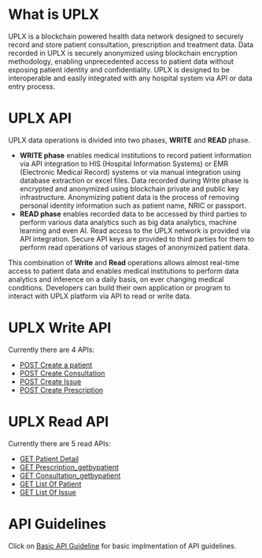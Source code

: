# What is UPLX
UPLX is a blockchain powered health data network designed to securely record and store patient consultation, prescription and treatment data. Data recorded in UPLX is securely anonymized using blockchain encryption methodology, enabling unprecedented access to patient data without exposing patient identity and confidentiality. UPLX is designed to be interoperable and easily integrated with any hospital system via API or data entry process.

# UPLX API
UPLX data operations is divided into two phases, **WRITE** and **READ** phase. 
* **WRITE phase** enables medical institutions to record patient information via API integration to HIS (Hospital Information Systems) or EMR (Electronic Medical Record) systems or via manual integration using database extraction or excel files. Data recorded during Write phase is encrypted and anonymized using blockchain private and public key infrastructure. Anonymizing patient data is the process of removing personal identity information such as patient name, NRIC or passport. 
* **READ phase** enables recorded data to be accessed by third parties to perform various data analytics such as big data analytics, machine learning and even AI. Read access to the UPLX network is provided via API integration. Secure API keys are provided to third parties for them to perform read operations of various stages of anonymized patient data.

This combination of **Write** and **Read** operations allows almost real-time access to patient data and enables medical institutions to perform data analytics and inference on a daily basis, on ever changing medical conditions. Developers can build their own application or program to interact with UPLX platform via API to read or write data.

# UPLX Write API
Currently there are 4 APIs:
- [POST Create a patient](https://github.com/LedgerX-Code/demoapi.uplx.io/wiki/POST--Create-Patient)
- [POST Create Consultation](https://github.com/LedgerX-Code/demoapi.uplx.io/wiki/POST--Create-Consultation)
- [POST Create Issue](https://github.com/LedgerX-Code/demoapi.uplx.io/wiki/POST--Create-Issue)
- [POST Create Prescription](https://github.com/LedgerX-Code/demoapi.uplx.io/wiki/POST--Create-Prescription)

# UPLX Read API
Currently there are 5 read APIs: 
- [GET Patient Detail](https://github.com/LedgerX-Code/demoapi.uplx.io/wiki/GET--Patient-Detail)
- [GET Prescription_getbypatient](https://github.com/LedgerX-Code/demoapi.uplx.io/wiki/GET--Prescription_getbypatient)
- [GET Consultation_getbypatient](https://github.com/LedgerX-Code/demoapi.uplx.io/wiki/GET--Consultation_getbypatient)
- [GET List Of Patient](https://github.com/LedgerX-Code/demoapi.uplx.io/wiki/GET--List-Of-Patient)
- [GET List Of Issue](https://github.com/LedgerX-Code/demoapi.uplx.io/wiki/GET--List-Of-Issue)

# API Guidelines
Click on [Basic API Guideline](https://github.com/LedgerX-Code/API-Guideline) for basic implmentation of API guidelines.







